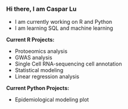 ### Hi there, I am Caspar Lu

- I am currently working on R and Python
- I am learning SQL and machine learning

**Current R Projects:**
- Protoeomics analysis
- GWAS analysis
- Single Cell RNA-sequencing cell annotation
- Statistical modeling
- Linear regression analysis

**Current Python Projects:**
- Epidemiological modeling plot
